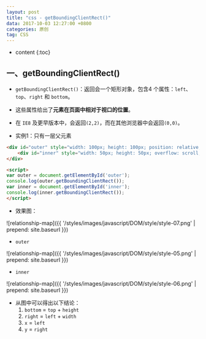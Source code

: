 ```yaml
---
layout: post
title: "css - getBoundingClientRect()"
data: 2017-10-03 12:27:00 +0800
categories: 原创
tag: CSS
---
```

* content
{:toc}

<!-- more -->

## 一、getBoundingClientRect()

* `getBoundingClientRect()`：返回会一个矩形对象，包含4 个属性：`left`、`top`、`right` 和 `bottom`。
* 这些属性给出了**元素在页面中相对于视口的位置**。
* 在 `IE8` 及更早版本中，会返回`(2,2)`，而在其他浏览器中会返回`(0,0)`。

* 实例1：只有一层父元素

```html
<div id="outer" style="width: 100px; height: 100px; position: relative; margin: 20px; padding: 20px; left: 10px; top: 10px; background: red">
    <div id="inner" style="width: 50px; height: 50px; overflow: scroll; border: 10px solid; padding: 10px; margin: 10px;position: absolute; top: 100px; left: 10px; background: blue"></div>
</div>

<script>
var outer = document.getElementById('outer');
console.log(outer.getBoundingClientRect());
var inner = document.getElementById('inner');
console.log(inner.getBoundingClientRect());
</script>
```

* 效果图：

![relationship-map]({{ '/styles/images/javascript/DOM/style/style-07.png' | prepend: site.baseurl }})

* `outer`

![relationship-map]({{ '/styles/images/javascript/DOM/style/style-05.png' | prepend: site.baseurl }})

* `inner`

![relationship-map]({{ '/styles/images/javascript/DOM/style/style-06.png' | prepend: site.baseurl }})

* 从图中可以得出以下结论：
    1. `bottom` = `top` + `height`
    2. `right` = `left` + `width`
    3. `x` = `left`
    4. `y` = `right`

